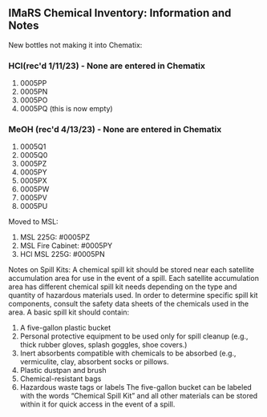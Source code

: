 ## IMaRS Chemical Inventory: Information and Notes

New bottles not making it into Chematix:
### HCl(rec'd 1/11/23) - None are entered in Chematix
1. 0005PP
2. 0005PN
3. 0005PO
4. 0005PQ (this is now empty)


### MeOH (rec'd 4/13/23) - None are entered in Chematix
1. 0005Q1
2. 0005Q0
3. 0005PZ
4. 0005PY
5. 0005PX
6. 0005PW
7. 0005PV
8. 0005PU


Moved to MSL:
1. MSL 225G: #0005PZ
2. MSL Fire Cabinet: #0005PY
3. HCl MSL 225G: #0005PN


Notes on Spill Kits:
A chemical spill kit should be stored near each satellite accumulation area for use in the event of a spill. Each satellite accumulation area has different chemical spill kit needs depending on the type and quantity of hazardous materials used. In order to determine specific spill kit components, consult the safety data sheets of the chemicals used in the area. A basic spill kit should contain:

1. A five-gallon plastic bucket
2. Personal protective equipment to be used only for spill cleanup (e.g., thick rubber gloves, splash goggles, shoe covers.)
3. Inert absorbents compatible with chemicals to be absorbed (e.g., vermiculite, clay, absorbent
socks or pillows.
4. Plastic dustpan and brush
5. Chemical-resistant bags
6. Hazardous waste tags or labels
The five-gallon bucket can be labeled with the words “Chemical Spill Kit” and all other materials can be stored within it for quick access in the event of a spill.
